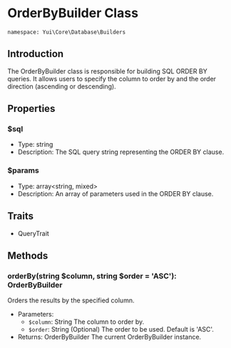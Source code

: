 # OrderByBuilder Class

`namespace: Yui\Core\Database\Builders`

## Introduction
The OrderByBuilder class is responsible for building SQL ORDER BY queries. It allows users to specify the column to order by and the order direction (ascending or descending).

## Properties

### $sql
- Type: string
- Description: The SQL query string representing the ORDER BY clause.

### $params
- Type: array<string, mixed>
- Description: An array of parameters used in the ORDER BY clause.

## Traits
- QueryTrait

## Methods

### orderBy(string $column, string $order = 'ASC'): OrderByBuilder
Orders the results by the specified column.
- Parameters:
  - `$column`: String The column to order by.
  - `$order`: String (Optional) The order to be used. Default is 'ASC'.
- Returns: OrderByBuilder The current OrderByBuilder instance.
